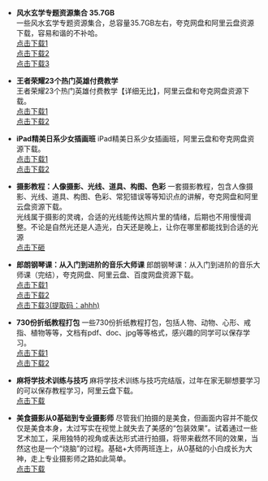 * **风水玄学专题资源集合 35.7GB**  
一些风水玄学专题资源集合，总容量35.7GB左右，夸克网盘和阿里云盘资源下载，容易和谐的不补哈。  
[点击下载1](https://pan.quark.cn/s/c909ca12bf92)  
[点击下载2](https://www.aliyundrive.com/s/WHjzgSPKF9Q)  
[点击下载3](https://mypikpak.com/s/VNi5iAvNvCl6dbGRgdVFkYtOo1)  

* **王者荣耀23个热门英雄付费教学**  
王者荣耀23个热门英雄付费教学【详细无比】，阿里云盘和夸克网盘资源下载。  
[点击下载1](https://pan.quark.cn/s/545b9a5490b9)  
[点击下载2](https://www.aliyundrive.com/s/CHrk7sSJMXN)  

* **iPad精美日系少女插画班**
iPad精美日系少女插画班，阿里云盘和夸克网盘资源下载。  
[点击下载1](https://pan.quark.cn/s/f87cae64d59d)  
[点击下载2](https://www.aliyundrive.com/s/w4S2uB5PvtQ)  

* **摄影教程：人像摄影、光线、道具、构图、色彩**
一套摄影教程，包含人像摄影、光线、道具、构图、色彩、常犯错误等等知识点的讲解，夸克网盘和阿里云盘资源下载。  
光线属于摄影的灵魂，合适的光线能传达照片里的情绪，后期也不用慢慢调整。不论是自然光还是人造光，白天还是晚上，让你在哪里都能找到合适的光源  
[点击下砸](https://pan.quark.cn/s/f6c15cfc13e0)  

* **郎朗钢琴课：从入门到进阶的音乐大师课**
郎朗钢琴课：从入门到进阶的音乐大师课（完结），夸克网盘、阿里云盘、百度网盘资源下载。  
[点击下载1](https://pan.quark.cn/s/c36d6ab79a1f)  
[点击下载2](https://www.aliyundrive.com/s/C1avinS5Z63)  
[点击下载3(提取码：ahhh)](https://pan.baidu.com/s/14xV3Jfp6lV9sK73LDrpDpQ?pwd=ahhh)  

* **730份折纸教程打包**
一些730份折纸教程打包，包括人物、动物、心形、戒指、植物等等，文档有pdf、doc、jpg等等格式，感兴趣的同学可以保存学习。  
[点击下载1](https://www.aliyundrive.com/s/x2i8bVzhjYh)  
[点击下载2](https://pan.quark.cn/s/9a3a3c1ceceb)  

* **麻将学技术训练与技巧**
麻将学技术训练与技巧完结版，过年在家无聊想要学习的可以保存教程学习，阿里云盘下载。  
[点击下载](https://www.aliyundrive.com/s/NVAWqF2Cakz)  

* **美食摄影从0基础到专业摄影师**
尽管我们拍摄的是美食，但画面内容并不能仅仅是美食本身，太过写实在视觉上就失去了美感的“包装效果”。试着通过一些艺术加工，采用独特的视角或表达形式进行拍摄，将带来截然不同的效果，当然这也是一个“烧脑”的过程。基础+大师两班连上，从0基础的小白成长为大神，走上专业摄影师之路如此简单。  
[点击下载](https://www.aliyundrive.com/s/XBVVnZjpxbh)  
